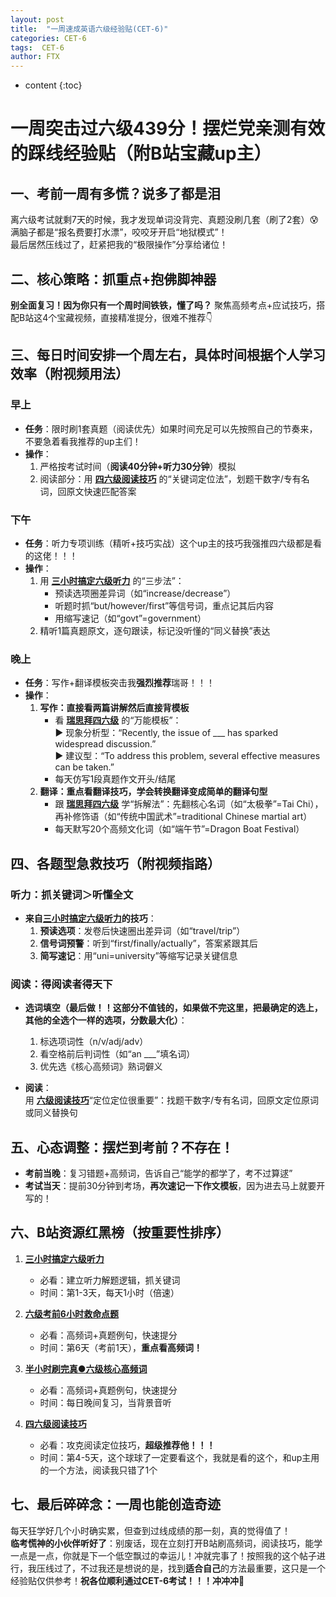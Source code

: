 ```yaml
---
layout: post
title:  "一周速成英语六级经验贴(CET-6)"
categories: CET-6
tags:  CET-6
author: FTX
---
```


* content
{:toc}

# 一周突击过六级439分！摆烂党亲测有效的踩线经验贴（附B站宝藏up主）  




## 一、考前一周有多慌？说多了都是泪  
离六级考试就剩7天的时候，我才发现单词没背完、真题没刷几套（刷了2套）😰  
满脑子都是“报名费要打水漂”，咬咬牙开启“地狱模式”！  
最后居然压线过了，赶紧把我的“极限操作”分享给诸位！  


## 二、核心策略：抓重点+抱佛脚神器  
**别全面复习！因为你只有一个周时间铁铁，懂了吗？** 聚焦高频考点+应试技巧，搭配B站这4个宝藏视频，直接精准提分，很难不推荐👇  

## 三、每日时间安排一个周左右，具体时间根据个人学习效率（附视频用法）
### 早上  
- **任务**：限时刷1套真题（阅读优先）如果时间充足可以先按照自己的节奏来，不要急着看我推荐的up主们！  
- **操作**：  
  1. 严格按考试时间（**阅读40分钟+听力30分钟**）模拟  
  2. 阅读部分：用 **[四六级阅读技巧](https://www.bilibili.com/video/BV1PnqUY5ECe?vd_source=37994f7256e51142076c99525f70c0fd)** 的“关键词定位法”，划题干数字/专有名词，回原文快速匹配答案  

### 下午  
- **任务**：听力专项训练（精听+技巧实战）这个up主的技巧我强推四六级都是看的这佬！！！  
- **操作**：  
  1. 用 **[三小时搞定六级听力](https://www.bilibili.com/video/BV1cr4y1c7nZ?vd_source=37994f7256e51142076c99525f70c0fd)** 的“三步法”：  
     - 预读选项圈差异词（如“increase/decrease”）  
     - 听题时抓“but/however/first”等信号词，重点记其后内容  
     - 用缩写速记（如“govt”=government）  
  2. 精听1篇真题原文，逐句跟读，标记没听懂的“同义替换”表达  

### 晚上
- **任务**：写作+翻译模板突击我**强烈推荐**瑞哥！！！  
- **操作**：  
  1. **写作：直接看两篇讲解然后直接背模板**
     - 看 **[瑞思拜四六级](https://www.bilibili.com/video/BV1gM7yzqEcx/?spm_id_from=333.337.search-card.all.click)** 的“万能模板”：  
       ▶ 现象分析型：“Recently, the issue of ___ has sparked widespread discussion.”  
       ▶ 建议型：“To address this problem, several effective measures can be taken.”  
     - 每天仿写1段真题作文开头/结尾  
  2. **翻译：重点看翻译技巧，学会转换翻译变成简单的翻译句型**  
     - 跟 **[瑞思拜四六级](https://www.bilibili.com/video/BV1gM7yzqEcx/?spm_id_from=333.337.search-card.all.click)** 学“拆解法”：先翻核心名词（如“太极拳”=Tai Chi），再补修饰语（如“传统中国武术”=traditional Chinese martial art）  
     - 每天默写20个高频文化词（如“端午节”=Dragon Boat Festival）  

    
## 四、各题型急救技巧（附视频指路）  
### 听力：抓关键词＞听懂全文  
- **来自[三小时搞定六级听力](https://www.bilibili.com/video/BV1cr4y1c7nZ?vd_source=37994f7256e51142076c99525f70c0fd)的技巧**：  
  1. **预读选项**：发卷后快速圈出差异词（如“travel/trip”）  
  2. **信号词预警**：听到“first/finally/actually”，答案紧跟其后  
  3. **简写速记**：用“uni=university”等缩写记录关键信息  

### 阅读：得阅读者得天下  
- **选词填空（最后做！！这部分不值钱的，如果做不完这里，把最确定的选上，其他的全选个一样的选项，分数最大化）**：  
  1. 标选项词性（n/v/adj/adv）  
  2. 看空格前后判词性（如“an ___”填名词）  
  3. 优先选《核心高频词》熟词僻义  

- **阅读**：  
  用 **[六级阅读技巧](https://www.bilibili.com/video/BV1PnqUY5ECe?vd_source=37994f7256e51142076c99525f70c0fd)**“定位定位很重要”：找题干数字/专有名词，回原文定位原词或同义替换句  

## 五、心态调整：摆烂到考前？不存在！  
- **考前当晚**：复习错题+高频词，告诉自己“能学的都学了，考不过算逑”  
- **考试当天**：提前30分钟到考场，**再次速记一下作文模板**，因为进去马上就要开写的！  

## 六、B站资源红黑榜（按重要性排序）  
1. **[三小时搞定六级听力](https://www.bilibili.com/video/BV1cr4y1c7nZ?vd_source=37994f7256e51142076c99525f70c0fd)**
   - 必看：建立听力解题逻辑，抓关键词  
   - 时间：第1-3天，每天1小时（倍速）  

2. **[六级考前6小时救命点题](https://www.bilibili.com/video/BV15a4y1W7v6?vd_source=37994f7256e51142076c99525f70c0fd)**  
   - 必看：高频词+真题例句，快速提分  
   - 时间：第6天（考前1天），**重点看高频词！** 

3. **[半小时刷完真●六级核心高频词](https://www.bilibili.com/video/BV1vY4y1B7Ah?vd_source=37994f7256e51142076c99525f70c0fd)**  
   - 必看：高频词+真题例句，快速提分  
   - 时间：每日晚间复习，当背景音听  

4. **[四六级阅读技巧](https://www.bilibili.com/video/BV1PnqUY5ECe?vd_source=37994f7256e51142076c99525f70c0fd)** 
   - 必看：攻克阅读定位技巧，**超级推荐他！！！** 
   - 时间：第4-5天，这个球球了一定要看这个，我就是看的这个，和up主用的一个方法，阅读我只错了1个 

## 七、最后碎碎念：一周也能创造奇迹  
每天狂学好几个小时确实累，但查到过线成绩的那一刻，真的觉得值了！  
**临考慌神的小伙伴听好了**：别废话，现在立刻打开B站刷高频词，阅读技巧，能学一点是一点，你就是下一个低空飘过的幸运儿！冲就完事了！按照我的这个帖子进行，我压线过了，不过我还是想说的是，找到**适合自己**的方法最重要，这只是一个经验贴仅供参考！**祝各位顺利通过CET-6考试！！！冲冲冲🚀**





